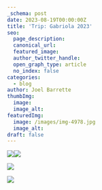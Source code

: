 ```yaml
---
_schema: post
date: 2023-08-19T00:00:00Z
title: 'Trip: Gabriola 2023'
seo:
  page_description:
  canonical_url:
  featured_image:
  author_twitter_handle:
  open_graph_type: article
  no_index: false
categories:
  - blog
author: Joel Barrette
thumbImg:
  image:
  image_alt:
featuredImg:
  image: /images/img-4978.jpg
  image_alt:
draft: false
---
```

![](/images/img-4978.jpg)![](/images/img-4975.jpg)

![](/images/img-9160.jpg)

![](/images/img-4981.jpg)